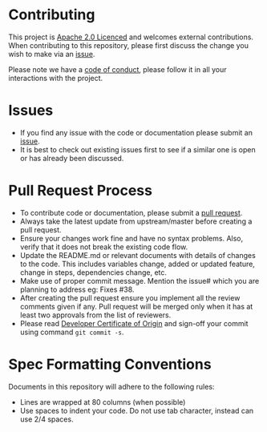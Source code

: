 # Contributing

This project is [Apache 2.0 Licenced](https://github.com/ocp-power-automation/ocp4-upi-powervm/blob/master/LICENCE.txt) and welcomes external contributions. When contributing to this repository, please first discuss the change you wish to make via an [issue](https://github.com/ocp-power-automation/ocp4-upi-powervm/issues).

Please note we have a [code of conduct](https://github.com/ocp-power-automation/ocp4-upi-powervm/blob/master/CODE_OF_CONDUCT.md), please follow it in all your interactions with the project.

# Issues

 - If you find any issue with the code or documentation please submit an [issue](https://github.com/ocp-power-automation/ocp4-upi-powervm/issues).
 - It is best to check out existing issues first to see if a similar one is open or has already been discussed.


# Pull Request Process

 - To contribute code or documentation, please submit a [pull request](https://github.com/ocp-power-automation/ocp4-upi-powervm/pulls).
 - Always take the latest update from upstream/master before creating a pull request.
 - Ensure your changes work fine and have no syntax problems. Also, verify that it does not break the existing code flow.
 - Update the README.md or relevant documents with details of changes to the code. This includes variables change, added or updated feature, change in steps, dependencies change, etc.
 - Make use of proper commit message. Mention the issue# which you are planning to address eg: Fixes #38.
 - After creating the pull request ensure you implement all the review comments given if any. Pull request will be merged only when it has at least two approvals from the list of reviewers.
 - Please read [Developer Certificate of Origin](https://github.com/ocp-power-automation/ocp4-upi-powervm/blob/master/DCO1.1.txt) and sign-off your commit using command `git commit -s`.


# Spec Formatting Conventions
Documents in this repository will adhere to the following rules:

 - Lines are wrapped at 80 columns (when possible)
 - Use spaces to indent your code. Do not use tab character, instead can use 2/4 spaces.


